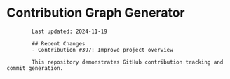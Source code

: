 # Contribution Graph Generator
            
            Last updated: 2024-11-19
            
            ## Recent Changes
            - Contribution #397: Improve project overview
            
            This repository demonstrates GitHub contribution tracking and commit generation.
        